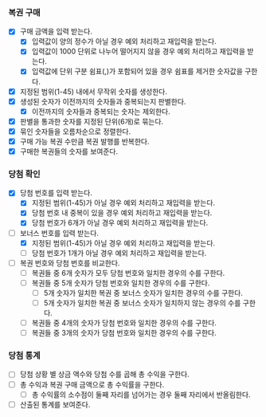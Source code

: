### 복권 구매
- [x] 구매 금액을 입력 받는다.
  - [x] 입력값이 양의 정수가 아닐 경우 예외 처리하고 재입력을 받는다.
  - [x] 입력값이 1000 단위로 나누어 떨어지지 않을 경우 예외 처리하고 재입력을 받는다.
  - [x] 입력값에 단위 구분 쉼표(,)가 포함되어 있을 경우 쉼표를 제거한 숫자값을 구한다.
- [x] 지정된 범위(1-45) 내에서 무작위 숫자를 생성한다.
- [x] 생성된 숫자가 이전까지의 숫자들과 중복되는지 판별한다.
  - [x] 이전까지의 숫자들과 중복되는 숫자는 제외한다.
- [x] 판별을 통과한 숫자를 지정된 단위(6개)로 묶는다.
- [x] 묶인 숫자들을 오름차순으로 정렬한다.
- [x] 구매 가능 복권 수만큼 복권 발행를 반복한다.
- [x] 구매한 복권들의 숫자를 보여준다.
### 당첨 확인
- [x] 당첨 번호를 입력 받는다.
  - [x] 지정된 범위(1-45)가 아닐 경우 예외 처리하고 재입력을 받는다.
  - [x] 당첨 번호 내 중복이 있을 경우 예외 처리하고 재입력을 받는다.
  - [x] 당첨 번호가 6개가 아닐 경우 예외 처리하고 재입력을 받는다.
- [ ] 보너스 번호를 입력 받는다.
  - [x] 지정된 범위(1-45)가 아닐 경우 예외 처리하고 재입력을 받는다.
  - [ ] 당첨 번호가 1개가 아닐 경우 예외 처리하고 재입력을 받는다.
- [ ] 복권 번호와 당첨 번호를 비교한다.
  - [ ] 복권들 중 6개 숫자가 모두 당첨 번호와 일치한 경우의 수를 구한다.
  - [ ] 복권들 중 5개 숫자가 당첨 번호와 일치한 경우의 수를 구한다.
    - [ ] 5개 숫자가 일치한 복권 중 보너스 숫자가 일치한 경우의 수를 구한다.
    - [ ] 5개 숫자가 일치한 복권 중 보너스 숫자가 일치하지 않는 경우의 수를 구한다.
  - [ ] 복권들 중 4개의 숫자가 당첨 번호와 일치한 경우의 수를 구한다.
  - [ ] 복권들 중 3개의 숫자가 당첨 번호와 일치한 경우의 수를 구한다.
### 당첨 통계
- [ ] 당첨 상황 별 상금 액수와 당첨 수를 곱해 총 수익을 구한다.
- [ ] 총 수익과 복권 구매 금액으로 총 수익률을 구한다.
  - [ ] 총 수익률의 소수점이 둘째 자리를 넘어가는 경우 둘째 자리에서 반올림한다.
- [ ] 산출된 통계를 보여준다.